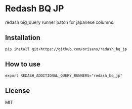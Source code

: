 # Redash BQ JP
redash big_query runner patch for japanese columns.

## Installation
```
pip install git+https://github.com/orisano/redash_bq_jp
```

## How to use
```
export REDASH_ADDITIONAL_QUERY_RUNNERS="redash_bq_jp"
```

## License
MIT
